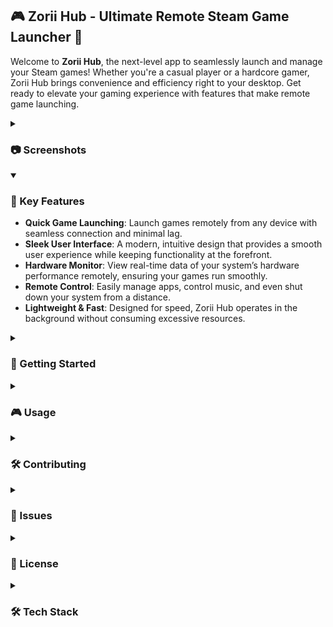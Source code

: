
## 🎮 Zorii Hub - Ultimate Remote Steam Game Launcher 🚀

Welcome to **Zorii Hub**, the next-level app to seamlessly launch and manage your Steam games! Whether you're a casual player or a hardcore gamer, Zorii Hub brings convenience and efficiency right to your desktop. Get ready to elevate your gaming experience with features that make remote game launching.
<details>
   <summary><h3>📷 Screenshots</h3></summary>

 <table align="center">
  <tr>
  <td><img width="335" src="https://github.com/user-attachments/assets/a68bb1a9-aebc-4a82-9216-61036c154808"/></td>
  <td><img width="335" src="https://github.com/user-attachments/assets/9fdb3100-1d44-4608-a22c-a3a15950c57c"/></tr></td>
  </table>
 <table align="center">
  <tr><td>Boot animation</td><td>Steam Games Launcher</td></tr>
  <tr>
  <td><img width="335" src="https://github.com/user-attachments/assets/351eb8c5-7f3d-4eb6-ab15-e93ce1cac502"/></td>
  <td><img width="335" src="https://github.com/user-attachments/assets/378aa71b-3b94-4747-abcb-4dd376b079d6"/></tr></td>
  </table>
  
  <table align="center">
  <tr><td>Game information on Select</td><td>Hardware Real-time monitoring</td></tr>
  <tr>
  <td><img width="335" src="https://github.com/user-attachments/assets/05e213f0-2ee6-4bf6-9de7-e0ce4f9eb729"/>
  </td>
  <td><img width="335" src="https://github.com/user-attachments/assets/13f05df2-4e79-45c2-8271-7a3ab97c8f6c"/></tr></td>
  </table>
  
  <table align="center">
  <tr><td>Game & Framerate</td></tr>
 
  <td><img width="335" src="https://github.com/user-attachments/assets/544fef4e-c14a-4ced-a257-5e6f3da3ac94"/>
  </td>

  <td><img width="335" src="https://github.com/user-attachments/assets/49b2e18d-c686-4776-861d-684f6d8127ca"/>	</td>
  </table>
  </details>
<details open>
  <summary><h3>🌟 Key Features</h3></summary>

- **Quick Game Launching**: Launch games remotely from any device with seamless connection and minimal lag.
- **Sleek User Interface**: A modern, intuitive design that provides a smooth user experience while keeping functionality at the forefront.
- **Hardware Monitor**: View real-time data of your system’s hardware performance remotely, ensuring your games run smoothly.
- **Remote Control**: Easily manage apps, control music, and even shut down your system from a distance.
- **Lightweight & Fast**: Designed for speed, Zorii Hub operates in the background without consuming excessive resources.
</details>

<details>
  <summary><h3>🚀 Getting Started</h3></summary>

- **Steam** installed on your machine
- **Node.js** and **npm** installed
- **pm2** for process management and auto-start service
</details>

<details >
  <summary><h3>🎮 Usage</h3></summary>

- **Browse Games**: Open the app, log in with your Steam credentials, and voila! Your games are right there.
- **Favorites**: Right-click any game and add it to your favorites for quick access.
- **Settings**: Tweak performance, interface, and Steam integration options.
</details>

<details >
  <summary><h3>🛠️ Contributing</h3></summary>

We welcome contributions from the community! If you have any improvements, bug fixes, or new features in mind, follow these steps:

1. **Fork this repository**
2. **Create a new branch**: `git checkout -b feature/my-feature`
3. **Commit your changes**: `git commit -m 'Add my feature'`
4. **Push to the branch**: `git push origin feature/my-feature`
5. **Open a Pull Request**

### Ideas for Contribution:

- Implement additional game stores (like Epic Games or GOG).
- Add an option for **achievements tracking**.
- Improve **UI/UX** based on feedback.
- Integrate a **chat feature** for gaming communities.
</details>

<details>
  <summary><h3>🐞 Issues</h3></summary>

Have a bug to report? Feel free to open an issue [here](https://github.com/ryuuzera/zorii-hub/issues). We strive to respond and fix any issues ASAP.
</details>

<details>
  <summary><h3>📜 License</h3></summary>

This project is licensed under the MIT License - see the [LICENSE](https://github.com/ryuuzera/zorii-hub/blob/main/LICENSE) file for details.
</details>

<details>
  <summary><h3>🛠️ Tech Stack</h3></summary>

The following technologies are used in Zorii Hub:

- <img src="https://cdn.jsdelivr.net/gh/devicons/devicon@latest/icons/nodejs/nodejs-plain.svg" alt="Node.js" width="20" height="20"/> **Node.js**: Powers server-side operations and handles game management tasks efficiently.

- <img src="https://cdn.jsdelivr.net/gh/devicons/devicon@latest/icons/nextjs/nextjs-plain.svg" alt="Next.js" width="20" height="20"/> **Next.js with Server Components**: Optimizes frontend performance with advanced server-side rendering capabilities.

- <img src="https://cdn.jsdelivr.net/npm/simple-icons@v3/icons/typescript.svg" alt="TypeScript" width="20" height="20" style="fill:#3178C6"/> **TypeScript**: Primary language for building a robust, type-safe frontend and application logic.

- <img src="https://cdn.jsdelivr.net/npm/simple-icons@v3/icons/javascript.svg" alt="JavaScript" width="20" height="20"/> **JavaScript**: Used for dynamic scripting and enhancing functionality where necessary.

- <img src="https://cdn.jsdelivr.net/npm/simple-icons@v3/icons/steam.svg" alt="Steam API" width="20" height="20"/> **Steam API**: Integrates Steam's game library and user data for seamless interaction.

- <img src="https://cdn.jsdelivr.net/npm/simple-icons@v3/icons/windows.svg" alt="PresentMon" width="20" height="20"/> **PresentMon**: Tracks gaming frametime by leveraging `child_process` for real-time performance monitoring.

- <img src="https://cdn.jsdelivr.net/npm/simple-icons@v3/icons/windows.svg" alt="PresentMon" width="20" height="20"/> **OpenHarwareMonitor**: Get all hardware information.

- <img src="https://cdn.jsdelivr.net/npm/simple-icons@v3/icons/youtubemusic.svg" alt="YouTube Music" width="20" height="20"/> **YT Music Desktop Companion Server**: Enables remote control of YouTube Music directly from the app.
</details>
